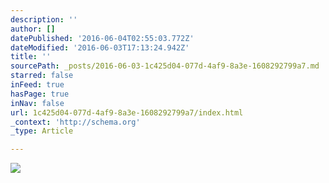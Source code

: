 ```yaml
---
description: ''
author: []
datePublished: '2016-06-04T02:55:03.772Z'
dateModified: '2016-06-03T17:13:24.942Z'
title: ''
sourcePath: _posts/2016-06-03-1c425d04-077d-4af9-8a3e-1608292799a7.md
starred: false
inFeed: true
hasPage: true
inNav: false
url: 1c425d04-077d-4af9-8a3e-1608292799a7/index.html
_context: 'http://schema.org'
_type: Article

---
```

![](https://the-grid-user-content.s3-us-west-2.amazonaws.com/1b88e29b-9c23-4cf6-aeb0-b073df0d19b0.jpg)